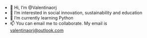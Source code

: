 - 👋 Hi, I’m @Valentinaorj
- 👀 I’m interested in social innovation, sustainability and education
- 🌱 I’m currently learning Python 
- 📫 You can email me to collaborate. My email is valentinaorj@outlook.com
